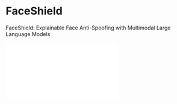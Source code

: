 # FaceShield
FaceShield: Explainable Face Anti-Spoofing with Multimodal Large Language Models

![Example Image](images/output.pdf)
